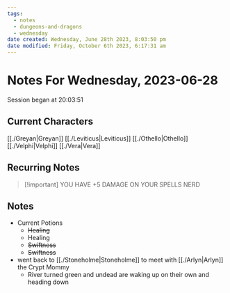```yaml
---
tags:
  - notes
  - dungeons-and-dragons
  - wednesday
date created: Wednesday, June 28th 2023, 8:03:50 pm
date modified: Friday, October 6th 2023, 6:17:31 am
---
```


# Notes For Wednesday, 2023-06-28
Session began at 20:03:51
## Current Characters
[[./Greyan|Greyan]]
[[./Leviticus|Leviticus]]
[[./Othello|Othello]]
[[./Velphi|Velphi]]
[[./Vera|Vera]]
## Recurring Notes
> [!important] YOU HAVE +5 DAMAGE ON YOUR SPELLS NERD
## Notes
- Current Potions
	- ~~Healing~~
	- Healing
	- ~~Swiftness~~
	- ~~Swiftness~~
- went back to [[./Stoneholme|Stoneholme]] to meet with [[./Arlyn|Arlyn]] the Crypt Mommy
	- River turned green and undead are waking up on their own and heading down